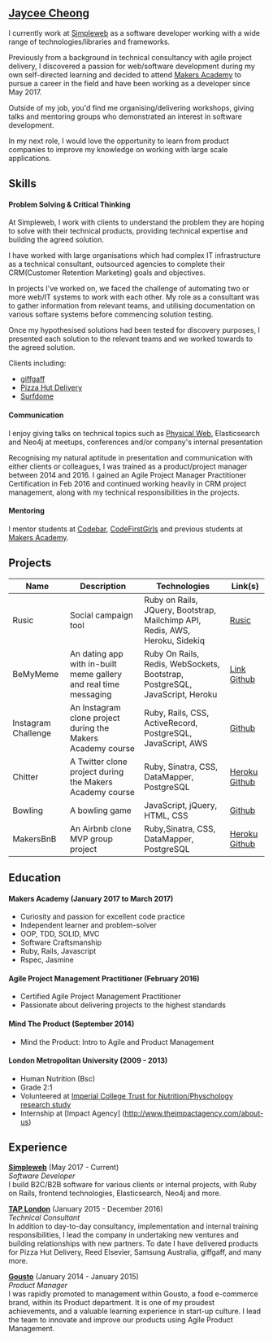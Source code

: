 ## [Jaycee Cheong](https://herecomesjaycee.com)
I currently work at [Simpleweb](https://www.simpleweb.co.uk) as a software developer working with a wide range of technologies/libraries and frameworks.

Previously from a background in technical consultancy with agile project delivery, I discovered a passion for web/software development during my own self-directed learning and decided to attend [Makers Academy](http://www.makersacademy.com) to pursue a career in the field and have been working as a developer since May 2017.

Outside of my job, you'd find me organising/delivering workshops, giving talks and mentoring groups who demonstrated an interest in software development.

In my next role, I would love the opportunity to learn from product companies to improve my knowledge on working with large scale applications.

## Skills

#### Problem Solving & Critical Thinking
At Simpleweb, I work with clients to understand the problem they are hoping to solve with their technical products, providing technical expertise and building the agreed solution. 

I have worked with large organisations which had complex IT infrastructure as a technical consultant, outsourced agencies to complete their CRM(Customer Retention Marketing) goals and objectives. 

In projects I've worked on, we faced the challenge of automating two or more web/IT systems to work with each other. My role as a consultant was to gather information from relevant teams, and utilising documentation on various softare systems before commencing solution testing. 

Once my hypothesised solutions had been tested for discovery purposes, I presented each solution to the relevant teams and we worked towards to the agreed solution. 

Clients including:
- [giffgaff](http://giffgaff.com)
- [Pizza Hut Delivery](https://pizzahut.co.uk)
- [Surfdome](http://surfdome.co.uk) 

#### Communication
I enjoy giving talks on technical topics such as [Physical Web](https://drive.google.com/open?id=1v4mEINciQ_u5nrX637Fim4S4ZfhcE4DppT7VezYBz6E), Elasticsearch and Neo4j at meetups, conferences and/or company's internal presentation

Recognising my natural aptitude in presentation and communication with either clients or colleagues, I was trained as a product/project manager between 2014 and 2016. I gained an Agile Project Manager Practitioner Certification in Feb 2016 and continued working heavily in CRM project management, along with my technical responsibilities in the projects. 

#### Mentoring
I mentor students at [Codebar](https://www.codebar.io), [CodeFirstGirls](https://www.codefirstgirls.org.uk/) and previous students at [Makers Academy](https://www.makersacademy.com).

## Projects

| Name   | Description |Technologies |Link(s)|
| --------|---------|-------|-------|
|Rusic| Social campaign tool | Ruby on Rails, JQuery, Bootstrap, Mailchimp API, Redis, AWS, Heroku, Sidekiq | [Rusic](https://www.rusic.hq)| 
| BeMyMeme| An dating app with in-built meme gallery and real time messaging|Ruby On Rails, Redis, WebSockets, Bootstrap, PostgreSQL, JavaScript, Heroku|[Link](https://bemymeme.herokuapp.com/) [Github](https://github.com/Justinio14/BeMyMeme) |
| Instagram Challenge  | An Instagram clone project during the Makers Academy course| Ruby, Rails, CSS, ActiveRecord, PostgreSQL, JavaScript, AWS    |[Github](https://github.com/herecomesjaycee/instagram-challenge)|
| Chitter  | A Twitter clone project during the Makers Academy course| Ruby, Sinatra, CSS, DataMapper, PostgreSQL    |[Heroku](https://chitter-jaycee.herokuapp.com/) [Github](https://github.com/herecomesjaycee/chitter-challenge)|
| Bowling | A bowling game  |JavaScript, jQuery, HTML, CSS   |[Github](https://github.com/herecomesjaycee/bowling-challenge)|
| MakersBnB | An Airbnb clone MVP group project  |Ruby,Sinatra, CSS, DataMapper, PostgreSQL   |[Heroku](https://byte-2-makersbnb.herokuapp.com/spaces) [Github](https://github.com/herecomesjaycee/Makersbnb/tree/master)|

## Education

#### Makers Academy (January 2017 to March 2017)
- Curiosity and passion for excellent code practice 
- Independent learner and problem-solver
- OOP, TDD, SOLID, MVC
- Software Craftsmanship
- Ruby, Rails, Javascript
- Rspec, Jasmine

#### Agile Project Management Practitioner (February 2016)
- Certified Agile Project Management Practitioner
- Passionate about delivering projects to the highest standards

#### Mind The Product (September 2014)
- Mind the Product: Intro to Agile and Product Management

#### London Metropolitan University  (2009 - 2013)
- Human Nutrition (Bsc)
- Grade 2:1
- Volunteered at [Imperial College Trust for Nutrition/Physchology research study](http://gut.bmj.com/content/early/2013/08/20/gutjnl-2013-305008) 
- Internship at [Impact Agency] (http://www.theimpactagency.com/about-us)

## Experience

[**Simpleweb**](www.simpleweb.co.uk) (May 2017 - Current)    
*Software Developer*  
I build B2C/B2B software for various clients or internal projects, with Ruby on Rails, frontend technologies, Elasticsearch, Neo4j and more. 

[**TAP London**](www.wearetaplondon.com) (January 2015 - December 2016)    
*Technical Consultant*  
In addition to day-to-day consultancy, implementation and internal training responsibilities, I lead the company in undertaking new ventures and building relationships with new partners. To date I have delivered products for Pizza Hut Delivery, Reed Elsevier, Samsung Australia, giffgaff, and many more.

[**Gousto**](www.gousto.com) (January 2014 - January 2015)   
*Product Manager*  
I was rapidly promoted to management within Gousto, a food e-commerce brand, within its Product department. It is one of my proudest achievements, and a valuable learning experience in start-up culture. I lead the team to innovate and improve our products using Agile Product Management.
